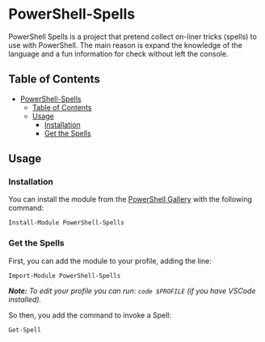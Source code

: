 # PowerShell-Spells

PowerShell Spells is a project that pretend collect on-liner tricks (spells) to use with PowerShell. The main reason is expand the knowledge of the language and a fun information for check without left the console.

## Table of Contents
- [PowerShell-Spells](#powershell-spells)
  - [Table of Contents](#table-of-contents)
  - [Usage](#usage)
    - [Installation](#installation)
    - [Get the Spells](#get-the-spells)

## Usage

### Installation

You can install the module from the [PowerShell Gallery](https://www.powershellgallery.com/) with the following command:

`Install-Module PowerShell-Spells`


### Get the Spells

First, you can add the module to your profile, adding the line:

`Import-Module PowerShell-Spells`

***Note:***
*To edit your profile you can run: `code $PROFILE` (if you have VSCode installed).*

So then, you add the command to invoke a Spell:

`Get-Spell`


